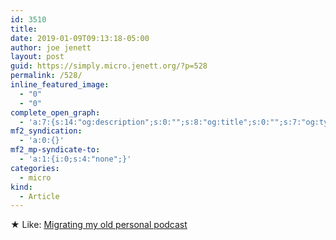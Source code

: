 ```yaml
---
id: 3510
title: 
date: 2019-01-09T09:13:18-05:00
author: joe jenett
layout: post
guid: https://simply.micro.jenett.org/?p=528
permalink: /528/
inline_featured_image:
  - "0"
  - "0"
complete_open_graph:
  - 'a:7:{s:14:"og:description";s:0:"";s:8:"og:title";s:0:"";s:7:"og:type";s:0:"";s:12:"twitter:card";s:7:"summary";s:15:"twitter:creator";s:0:"";s:19:"twitter:description";s:0:"";s:8:"og:image";s:0:"";}'
mf2_syndication:
  - 'a:0:{}'
mf2_mp-syndicate-to:
  - 'a:1:{i:0;s:4:"none";}'
categories:
  - micro
kind:
  - Article
---
```

★ Like: [Migrating my old personal podcast](https://www.manton.org/2018/12/23/migrating-my-old.html "Migrating my old personal podcast ")